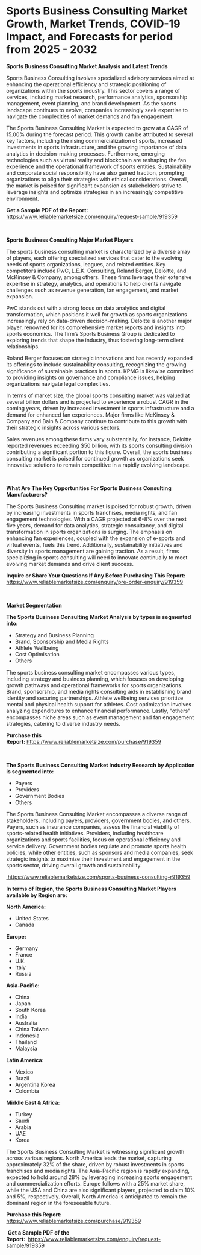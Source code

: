 <p><h1>Sports Business Consulting Market Growth, Market Trends, COVID-19 Impact, and Forecasts for period from 2025 - 2032</h1></p><p><strong>Sports Business Consulting Market Analysis and Latest Trends</strong></p>
<p><p>Sports Business Consulting involves specialized advisory services aimed at enhancing the operational efficiency and strategic positioning of organizations within the sports industry. This sector covers a range of services, including market research, performance analytics, sponsorship management, event planning, and brand development. As the sports landscape continues to evolve, companies increasingly seek expertise to navigate the complexities of market demands and fan engagement.</p><p>The Sports Business Consulting Market is expected to grow at a CAGR of 15.00% during the forecast period. This growth can be attributed to several key factors, including the rising commercialization of sports, increased investments in sports infrastructure, and the growing importance of data analytics in decision-making processes. Furthermore, emerging technologies such as virtual reality and blockchain are reshaping the fan experience and the operational framework of sports entities. Sustainability and corporate social responsibility have also gained traction, prompting organizations to align their strategies with ethical considerations. Overall, the market is poised for significant expansion as stakeholders strive to leverage insights and optimize strategies in an increasingly competitive environment.</p></p>
<p><strong>Get a Sample PDF of the Report:&nbsp;</strong> <a href="https://www.reliablemarketsize.com/enquiry/request-sample/919359?utm_campaign=2520&utm_medium=2&utm_source=Github&utm_content=ia&utm_term=16042025&utm_id=sports-business-consulting">https://www.reliablemarketsize.com/enquiry/request-sample/919359</a></p>
<p>&nbsp;</p>
<p><strong>Sports Business Consulting Major Market Players</strong></p>
<p><p>The sports business consulting market is characterized by a diverse array of players, each offering specialized services that cater to the evolving needs of sports organizations, leagues, and related entities. Key competitors include PwC, L.E.K. Consulting, Roland Berger, Deloitte, and McKinsey & Company, among others. These firms leverage their extensive expertise in strategy, analytics, and operations to help clients navigate challenges such as revenue generation, fan engagement, and market expansion.</p><p>PwC stands out with a strong focus on data analytics and digital transformation, which positions it well for growth as sports organizations increasingly rely on data-driven decision-making. Deloitte is another major player, renowned for its comprehensive market reports and insights into sports economics. The firm’s Sports Business Group is dedicated to exploring trends that shape the industry, thus fostering long-term client relationships.</p><p>Roland Berger focuses on strategic innovations and has recently expanded its offerings to include sustainability consulting, recognizing the growing significance of sustainable practices in sports. KPMG is likewise committed to providing insights on governance and compliance issues, helping organizations navigate legal complexities.</p><p>In terms of market size, the global sports consulting market was valued at several billion dollars and is projected to experience a robust CAGR in the coming years, driven by increased investment in sports infrastructure and a demand for enhanced fan experiences. Major firms like McKinsey & Company and Bain & Company continue to contribute to this growth with their strategic insights across various sectors.</p><p>Sales revenues among these firms vary substantially; for instance, Deloitte reported revenues exceeding $50 billion, with its sports consulting division contributing a significant portion to this figure. Overall, the sports business consulting market is poised for continued growth as organizations seek innovative solutions to remain competitive in a rapidly evolving landscape.</p></p>
<p>&nbsp;</p>
<p><strong>What Are The Key Opportunities For Sports Business Consulting Manufacturers?</strong></p>
<p><p>The Sports Business Consulting market is poised for robust growth, driven by increasing investments in sports franchises, media rights, and fan engagement technologies. With a CAGR projected at 6-8% over the next five years, demand for data analytics, strategic consultancy, and digital transformation in sports organizations is surging. The emphasis on enhancing fan experiences, coupled with the expansion of e-sports and virtual events, fuels this trend. Additionally, sustainability initiatives and diversity in sports management are gaining traction. As a result, firms specializing in sports consulting will need to innovate continually to meet evolving market demands and drive client success.</p></p>
<p><strong>Inquire or Share Your Questions If Any Before Purchasing This Report:</strong> <a href="https://www.reliablemarketsize.com/enquiry/pre-order-enquiry/919359?utm_campaign=2520&utm_medium=2&utm_source=Github&utm_content=ia&utm_term=16042025&utm_id=sports-business-consulting">https://www.reliablemarketsize.com/enquiry/pre-order-enquiry/919359</a></p>
<p>&nbsp;</p>
<p><strong>Market Segmentation</strong></p>
<p><strong>The Sports Business Consulting Market Analysis by types is segmented into:</strong></p>
<p><ul><li>Strategy and Business Planning</li><li>Brand, Sponsorship and Media Rights</li><li>Athlete Wellbeing</li><li>Cost Optimisation</li><li>Others</li></ul></p>
<p><p>The sports business consulting market encompasses various types, including strategy and business planning, which focuses on developing growth pathways and operational frameworks for sports organizations. Brand, sponsorship, and media rights consulting aids in establishing brand identity and securing partnerships. Athlete wellbeing services prioritize mental and physical health support for athletes. Cost optimization involves analyzing expenditures to enhance financial performance. Lastly, "others" encompasses niche areas such as event management and fan engagement strategies, catering to diverse industry needs.</p></p>
<p><strong>Purchase this Report:&nbsp;</strong><a href="https://www.reliablemarketsize.com/purchase/919359?utm_campaign=2520&utm_medium=2&utm_source=Github&utm_content=ia&utm_term=16042025&utm_id=sports-business-consulting">https://www.reliablemarketsize.com/purchase/919359</a></p>
<p>&nbsp;</p>
<p><strong>The Sports Business Consulting Market Industry Research by Application is segmented into:</strong></p>
<p><ul><li>Payers</li><li>Providers</li><li>Government Bodies</li><li>Others</li></ul></p>
<p><p>The Sports Business Consulting Market encompasses a diverse range of stakeholders, including payers, providers, government bodies, and others. Payers, such as insurance companies, assess the financial viability of sports-related health initiatives. Providers, including healthcare organizations and sports facilities, focus on operational efficiency and service delivery. Government bodies regulate and promote sports health policies, while other entities, such as sponsors and media companies, seek strategic insights to maximize their investment and engagement in the sports sector, driving overall growth and sustainability.</p></p>
<p><a href="https://www.reliablemarketsize.com/sports-business-consulting-r919359?utm_campaign=2520&utm_medium=2&utm_source=Github&utm_content=ia&utm_term=16042025&utm_id=sports-business-consulting">&nbsp;https://www.reliablemarketsize.com/sports-business-consulting-r919359</a></p>
<p><strong>In terms of Region, the Sports Business Consulting Market Players available by Region are:</strong></p>
<p>
    <p> <strong> North America: </strong>
        <ul>
            <li>United States</li>
            <li>Canada</li>
        </ul>
        </p> 
    <p> <strong> Europe: </strong>
        <ul>
            <li>Germany</li>
            <li>France</li>
            <li>U.K.</li>
            <li>Italy</li>
            <li>Russia</li>
        </ul>
        </p> 
    <p> <strong> Asia-Pacific: </strong>
        <ul>
            <li>China</li>
            <li>Japan</li>
            <li>South Korea</li>
            <li>India</li>
            <li>Australia</li>
            <li>China Taiwan</li>
            <li>Indonesia</li>
            <li>Thailand</li>
            <li>Malaysia</li>
        </ul>
        </p> 
    <p> <strong> Latin America: </strong>
        <ul>
            <li>Mexico</li>
            <li>Brazil</li>
            <li>Argentina Korea</li>
            <li>Colombia</li>
        </ul>
        </p> 
    <p> <strong> Middle East & Africa: </strong>
        <ul>
            <li>Turkey</li>
            <li>Saudi</li>
            <li>Arabia</li>
            <li>UAE</li>
            <li>Korea</li>
        </ul>
    </p>
    </p>
<p><p>The Sports Business Consulting Market is witnessing significant growth across various regions. North America leads the market, capturing approximately 32% of the share, driven by robust investments in sports franchises and media rights. The Asia-Pacific region is rapidly expanding, expected to hold around 28% by leveraging increasing sports engagement and commercialization efforts. Europe follows with a 25% market share, while the USA and China are also significant players, projected to claim 10% and 5%, respectively. Overall, North America is anticipated to remain the dominant region in the foreseeable future.</p></p>
<p><strong>Purchase this Report: </strong><a href="https://www.reliablemarketsize.com/purchase/919359?utm_campaign=2520&utm_medium=2&utm_source=Github&utm_content=ia&utm_term=16042025&utm_id=sports-business-consulting">https://www.reliablemarketsize.com/purchase/919359</a></p>
<p>&nbsp;<strong>Get a Sample PDF of the Report:&nbsp;&nbsp;</strong><a href="https://www.reliablemarketsize.com/enquiry/request-sample/919359?utm_campaign=2520&utm_medium=2&utm_source=Github&utm_content=ia&utm_term=16042025&utm_id=sports-business-consulting">https://www.reliablemarketsize.com/enquiry/request-sample/919359</a></p>
<p><strong></strong></p>
<p><p></p><p></p><p></p></p>